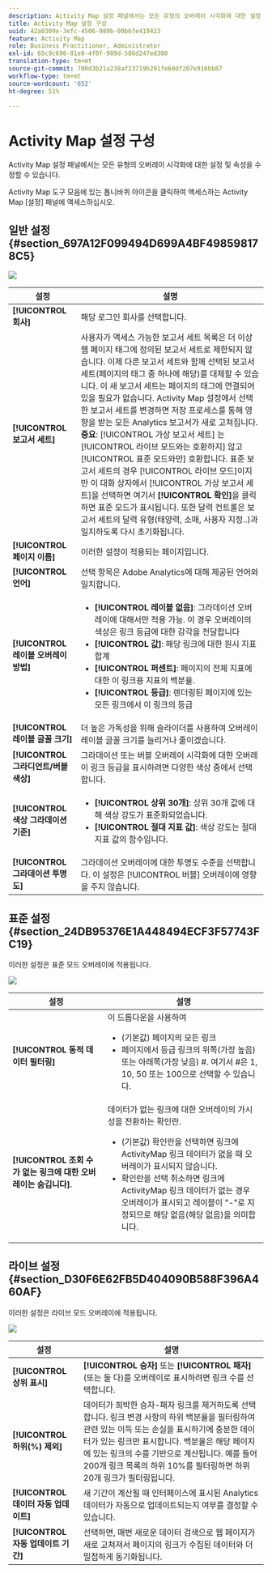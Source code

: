 ```yaml
---
description: Activity Map 설정 패널에서는 모든 유형의 오버레이 시각화에 대한 설정 및 속성을 수정할 수 있습니다.
title: Activity Map 설정 구성
uuid: 42a0309e-3efc-4506-989b-09b6fe419423
feature: Activity Map
role: Business Practitioner, Administrator
exl-id: 65c9c690-81e0-4f0f-989d-586d247ed380
translation-type: tm+mt
source-git-commit: 700d3b21a238af23719b291fe60df207e916bb87
workflow-type: tm+mt
source-wordcount: '652'
ht-degree: 51%

---
```


# Activity Map 설정 구성

Activity Map 설정 패널에서는 모든 유형의 오버레이 시각화에 대한 설정 및 속성을 수정할 수 있습니다.

Activity Map 도구 모음에 있는 톱니바퀴 아이콘을 클릭하여 액세스하는 Activity Map [설정] 패널에 액세스하십시오.

## 일반 설정 {#section_697A12F099494D699A4BF498598178C5}

![](assets/settings_other.png)

| 설정 | 설명 |
| --- | --- |
| **[!UICONTROL 회사]** | 해당 로그인 회사를 선택합니다. |
| **[!UICONTROL 보고서 세트]** | 사용자가 액세스 가능한 보고서 세트 목록은 더 이상 웹 페이지 태그에 정의된 보고서 세트로 제한되지 않습니다. 이제 다른 보고서 세트와 함께 선택된 보고서 세트(페이지의 태그 중 하나에 해당)를 대체할 수 있습니다. 이 새 보고서 세트는 페이지의 태그에 연결되어 있을 필요가 없습니다. Activity Map 설정에서 선택한 보고서 세트를 변경하면 저장 프로세스를 통해 영향을 받는 모든 Analytics 보고서가 새로 고쳐집니다.<br>**중요**: [!UICONTROL 가상 보고서 세트] 는  [!UICONTROL 라이브 모드와는 호환하지] 않고  [!UICONTROL 표준 모드와만] 호환합니다. 표준 보고서 세트의 경우 [!UICONTROL 라이브 모드]이지만 이 대화 상자에서 [!UICONTROL 가상 보고서 세트]을 선택하면 여기서 **[!UICONTROL 확인]**&#x200B;을 클릭하면 표준 모드가 표시됩니다. 또한 달력 컨트롤은 보고서 세트의 달력 유형(태양력, 소매, 사용자 지정..)과 일치하도록 다시 초기화됩니다. |
| **[!UICONTROL 페이지 이름]** | 이러한 설정이 적용되는 페이지입니다. |
| **[!UICONTROL 언어]** | 선택 항목은 Adobe Analytics에 대해 제공된 언어와 일치합니다. |
| **[!UICONTROL 레이블 오버레이 방법]** | <ul><li>**[!UICONTROL 레이블 없음]**: 그라데이션 오버레이에 대해서만 적용 가능. 이 경우 오버레이의 색상은 링크 등급에 대한 감각을 전달합니다</li><li>**[!UICONTROL 값]**: 해당 링크에 대한 원시 지표 합계</li><li>**[!UICONTROL 퍼센트]**: 페이지의 전체 지표에 대한 이 링크용 지표의 백분율.</li><li>**[!UICONTROL 등급]**: 렌더링된 페이지에 있는 모든 링크에서 이 링크의 등급</li></ul> |
| **[!UICONTROL 레이블 글꼴 크기]** | 더 높은 가독성을 위해 슬라이더를 사용하여 오버레이 레이블 글꼴 크기를 늘리거나 줄이겠습니다. |
| **[!UICONTROL 그라디언트/버블 색상]** | 그라데이션 또는 버블 오버레이 시각화에 대한 오버레이 링크 등급을 표시하려면 다양한 색상 중에서 선택합니다. |
| **[!UICONTROL 색상 그라데이션 기준]** | <ul><li>**[!UICONTROL 상위 30개]**: 상위 30개 값에 대해 색상 강도가 표준화되었습니다.</li><li>**[!UICONTROL 절대 지표 값]**: 색상 강도는 절대 지표 값의 함수입니다.</li></ul> |
| **[!UICONTROL 그라데이션 투명도]** | 그라데이션 오버레이에 대한 투명도 수준을 선택합니다. 이 설정은 [!UICONTROL 버블] 오버레이에 영향을 주지 않습니다. |

## 표준 설정 {#section_24DB95376E1A448494ECF3F57743FC19}

이러한 설정은 표준 모드 오버레이에 적용됩니다.

![](assets/settings_standard.png)

| 설정 | 설명 |
| --- | --- |
| **[!UICONTROL 동적 데이터 필터링]** | 이 드롭다운을 사용하여<ul><li>(기본값) 페이지의 모든 링크</li><li>페이지에서 등급 링크의 위쪽(가장 높음) 또는 아래쪽(가장 낮음) #. 여기서 #은 1, 10, 50 또는 100으로 선택할 수 있습니다.</li></ul> |
| **[!UICONTROL 조회 수가 없는 링크에 대한 오버레이는 숨깁니다]**. | 데이터가 없는 링크에 대한 오버레이의 가시성을 전환하는 확인란.<ul><li>(기본값) 확인란을 선택하면 링크에 ActivityMap 링크 데이터가 없을 때 오버레이가 표시되지 않습니다.</li><li>확인란을 선택 취소하면 링크에 ActivityMap 링크 데이터가 없는 경우 오버레이가 표시되고 레이블이 &quot;-&quot;로 지정되므로 해당 없음(해당 없음)을 의미합니다. |

## 라이브 설정 {#section_D30F6E62FB5D404090B588F396A460AF}

이러한 설정은 라이브 모드 오버레이에 적용됩니다.

![](assets/settings_live.png)

| 설정 | 설명 |
|---|---|
| **[!UICONTROL 상위 표시]** | **[!UICONTROL 승자]** 또는 **[!UICONTROL 패자]**(또는 둘 다)를 오버레이로 표시하려면 링크 수를 선택합니다. |
| **[!UICONTROL 하위(%) 제외]** | 데이터가 희박한 승자-패자 링크를 제거하도록 선택합니다. 링크 변경 사항의 하위 백분율을 필터링하여 관련 있는 이득 또는 손실을 표시하기에 충분한 데이터가 있는 링크만 표시합니다. 백분율은 해당 페이지에 있는 링크의 수를 기반으로 계산됩니다. 예를 들어 200개 링크 목록의 하위 10%를 필터링하면 하위 20개 링크가 필터링됩니다. |
| **[!UICONTROL 데이터 자동 업데이트]** | 새 기간이 계산될 때 인터페이스에 표시된 Analytics 데이터가 자동으로 업데이트되는지 여부를 결정할 수 있습니다. |
| **[!UICONTROL 자동 업데이트 기간]** | 선택하면, 매번 새로운 데이터 검색으로 웹 페이지가 새로 고쳐져서 페이지의 링크가 수집된 데이터와 더 밀접하게 동기화됩니다. |
